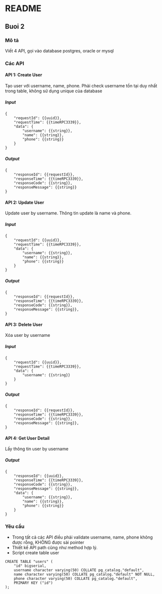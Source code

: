 # README

## Buoi 2

### Mô tả

Viết 4 API, gọi vào database postgres, oracle or mysql

### Các API

#### API 1: Create User

Tạo user với username, name, phone. Phải check username tồn tại duy nhất trong table, không sử dụng unique của database

##### Input

```
{
    "requestId": {{uuid}},
    "requestTime": {{timeRPC3339}},
    "data": {
        "username": {{string}},
        "name": {{string}},
        "phone": {{string}}
    }
}
```

##### Output

```
{
    "responseId": {{requestId}},
    "responseTime": {{timeRPC3339}},
    "responseCode": {{string}},
    "responseMessage": {{string}}
}
```

#### API 2: Update User

Update user by username. Thông tin update là name và phone.

##### Input

```
{
    "requestId": {{uuid}},
    "requestTime": {{timeRPC3339}},
    "data": {
        "username": {{string}},
        "name": {{string}},
        "phone": {{string}}
    }
}
```

##### Output

```
{
    "responseId": {{requestId}},
    "responseTime": {{timeRPC3339}},
    "responseCode": {{string}},
    "responseMessage": {{string}},
}
```

#### API 3: Delete User

Xóa user by username

##### Input

```
{
    "requestId": {{uuid}},
    "requestTime": {{timeRPC3339}},
    "data": {
        "username": {{string}}
    }
}
```

##### Output

```
{
    "responseId": {{requestId}},
    "responseTime": {{timeRPC3339}},
    "responseCode": {{string}},
    "responseMessage": {{string}},
}
```

#### API 4: Get User Detail

Lấy thông tin user by username

##### Output

```
{
    "responseId": {{uuid}},
    "responseTime": {{timeRPC3339}},
    "responseCode": {{string}},
    "responseMessage": {{string}},
    "data": {
        "username": {{string}},
        "name": {{string}},
        "phone": {{string}}
    }
}
```

### Yêu cầu

- Trong tất cả các API điều phải validate username, name, phone không được rỗng, KHÔNG được sài pointer
- Thiết kế API path cũng như method hợp lý.
- Script create table user

```
CREATE TABLE "users" (
    "id" bigserial,
    username character varying(50) COLLATE pg_catalog."default",
    name character varying(50) COLLATE pg_catalog."default" NOT NULL,
    phone character varying(50) COLLATE pg_catalog."default",
    PRIMARY KEY ("id")
);
```


